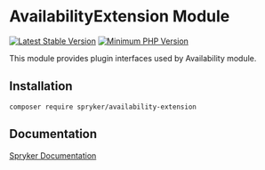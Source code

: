 # AvailabilityExtension Module
[![Latest Stable Version](https://poser.pugx.org/spryker/availability-extension/v/stable.svg)](https://packagist.org/packages/spryker/availability-extension)
[![Minimum PHP Version](https://img.shields.io/badge/php-%3E%3D%208.1-8892BF.svg)](https://php.net/)

This module provides plugin interfaces used by Availability module.

## Installation

```
composer require spryker/availability-extension
```

## Documentation

[Spryker Documentation](https://docs.spryker.com)
